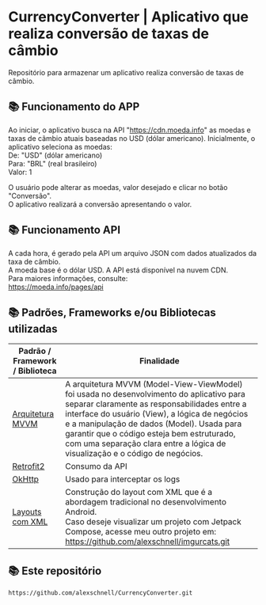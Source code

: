 # CurrencyConverter | Aplicativo que realiza conversão de taxas de câmbio

Repositório para armazenar um aplicativo realiza conversão de taxas de câmbio.

## :books: Funcionamento do APP
Ao iniciar, o aplicativo busca na API "https://cdn.moeda.info" as moedas e taxas de cãmbio atuais baseadas no USD (dólar americano).
Inicialmente, o aplicativo seleciona as moedas: <br/>
De: "USD" (dólar americano) <br/>
Para: "BRL" (real brasileiro) <br/>
Valor: 1 <br/>

O usuário pode alterar as moedas, valor desejado e clicar no botão "Conversão". <br/>
O aplicativo realizará a conversão apresentando o valor.

## :books: Funcionamento API
A cada hora, é gerado pela API um arquivo JSON com dados atualizados da taxa de câmbio. <br/>
A moeda base é o dólar USD. A API está disponível na nuvem CDN. <br/>
Para maiores informações, consulte: <br/>
https://moeda.info/pages/api

## :books: Padrões, Frameworks e/ou Bibliotecas utilizadas

| Padrão / Framework / Biblioteca | Finalidade |
|-------|---------|
| [Arquitetura MVVM]() | A arquitetura MVVM (Model-View-ViewModel) foi usada no desenvolvimento do aplicativo para separar claramente as responsabilidades entre a interface do usuário (View), a lógica de negócios e a manipulação de dados (Model). Usada para garantir que o código esteja bem estruturado, com uma separação clara entre a lógica de visualização e o código de negócios. |
| [Retrofit2]() | Consumo da API |
| [OkHttp]() | Usado para interceptar os logs |
| [Layouts com XML]() | Construção do layout com XML que é a abordagem tradicional no desenvolvimento Android. <br/> Caso deseje visualizar um projeto com Jetpack Compose, acesse meu outro projeto em: https://github.com/alexschnell/imgurcats.git |

## :books: Este repositório
```
https://github.com/alexschnell/CurrencyConverter.git
````
